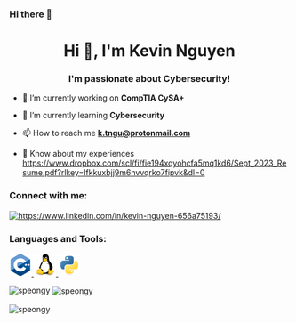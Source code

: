 ### Hi there 👋

<!--
**Speongy/Speongy** is a ✨ _special_ ✨ repository because its `README.md` (this file) appears on your GitHub profile.

Here are some ideas to get you started:

- 🔭 I’m currently working on ...
- 🌱 I’m currently learning ...
- 👯 I’m looking to collaborate on ...
- 🤔 I’m looking for help with ...
- 💬 Ask me about ...
- 📫 How to reach me: ...
- 😄 Pronouns: ...
- ⚡ Fun fact: ...
-->
<h1 align="center">Hi 👋, I'm Kevin Nguyen</h1>
<h3 align="center">I'm passionate about Cybersecurity!</h3>

- 🔭 I’m currently working on **CompTIA CySA+**

- 🌱 I’m currently learning **Cybersecurity**

- 📫 How to reach me **k.tngu@protonmail.com**

- 📄 Know about my experiences https://www.dropbox.com/scl/fi/fie194xqyohcfa5mq1kd6/Sept_2023_Resume.pdf?rlkey=lfkkuxbjj9m6nvvqrko7fipvk&dl=0

<h3 align="left">Connect with me:</h3>
<p align="left">
<a href="https://linkedin.com/in/https://www.linkedin.com/in/kevin-nguyen-656a75193/" target="blank"><img align="center" src="https://raw.githubusercontent.com/rahuldkjain/github-profile-readme-generator/master/src/images/icons/Social/linked-in-alt.svg" alt="https://www.linkedin.com/in/kevin-nguyen-656a75193/" height="30" width="40" /></a>
</p>

<h3 align="left">Languages and Tools:</h3>
<p align="left"> <a href="https://www.w3schools.com/cpp/" target="_blank" rel="noreferrer"> <img src="https://raw.githubusercontent.com/devicons/devicon/master/icons/cplusplus/cplusplus-original.svg" alt="cplusplus" width="40" height="40"/> </a> <a href="https://www.linux.org/" target="_blank" rel="noreferrer"> <img src="https://raw.githubusercontent.com/devicons/devicon/master/icons/linux/linux-original.svg" alt="linux" width="40" height="40"/> </a> <a href="https://www.python.org" target="_blank" rel="noreferrer"> <img src="https://raw.githubusercontent.com/devicons/devicon/master/icons/python/python-original.svg" alt="python" width="40" height="40"/> </a> </p>

 <script src="https://tryhackme.com/badge/1048518"></script>

<p><img align="left" src="https://github-readme-stats.vercel.app/api/top-langs?username=speongy&show_icons=true&locale=en&layout=compact" alt="speongy" /></p>

<p>&nbsp;<img align="center" src="https://github-readme-stats.vercel.app/api?username=speongy&show_icons=true&locale=en" alt="speongy" /></p>

<p><img align="center" src="https://github-readme-streak-stats.herokuapp.com/?user=speongy&" alt="speongy" /></p>
